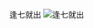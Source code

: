 逢七就出
![逢七就出](https://github.com/jackkii/python_try/blob/master/stack/picture/%E9%80%A2%E4%B8%83%E5%B0%B1%E5%87%BA.PNG)
